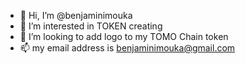 - 👋 Hi, I’m @benjaminimouka
- 👀 I’m interested in TOKEN creating
- 💞️ I’m looking to add logo to my TOMO Chain token
- 📫 my email address is benjaminimouka@gmail.com
